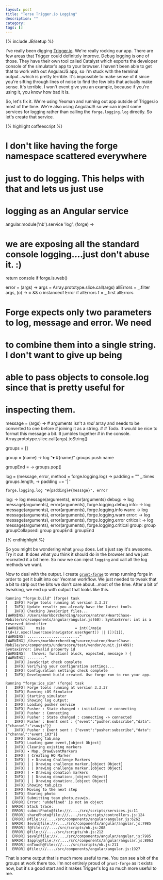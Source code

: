 ```yaml
---
layout: post
title: "Terse Trigger.io Logging"
description: ""
category:
tags: []
---
```

{% include JB/setup %}

I've really been digging [Trigger.io](http://trigger.io). We're really rocking our app. There are few areas that Trigger could definitely improve. Debug
logging is one of those. They have their own tool called Catalyst which exports the developer console of the simulator's app to your browser. I haven't
been able to get that to work with out AngularJS app, so I'm stuck with the terminal output...which is pretty terrible. It's impossible to make sense of
it since you're sifting through lines of noise to find the few bits that actually make sense. It's terrible. I won't event give you an example, because
if you're using it, you know how bad it is.

So, let's fix it. We're using Yeoman and running out app outside of Trigger.io most of the time. We're also using AngularJS so we can inject some services
for logging rather than calling the `forge.logging.log` directly. So let's create that service.


{% highlight coffeescript %}
# I don't like having the forge namespace scattered everywhere
# just to do logging. This helps with that and lets us just use
# logging as an Angular service
angular.module('nb').service 'log', (forge) ->


  # we are exposing all the standard console logging....just don't abuse it. :)
  return console if forge.is.web()

  error = (args) ->
    args = Array.prototype.slice.call(args)
    allErrors = _.filter args, (o) -> o && o instanceof Error
    if allErrors
      f = _.first allErrors

  # Forge expects only two parameters to log, message and error. We need
  # to combine them into a single string. I don't want to give up being
  # able to pass objects to console.log since that is pretty useful for
  # inspecting them.
  message = (args) ->
    # arguments isn't a _real_ array and needs to be converted to one before
    # joining it as a string.
    #
    # Todo. It would be nice to format this message a bit. It jumbles together
    # in the console.
    Array.prototype.slice.call(args).toString()

  groups = []

  group = (name) ->
    log "▾ #{name}"
    groups.push name

  groupEnd = ->
    groups.pop()

  log = (message, error, method = forge.logging.log) ->
    padding = ""
    _.times groups.length, -> padding += '| '

    forge.logging.log "#{padding}#{message}", error


  log:      -> log message(arguments), error(arguments)
  debug:    -> log message(arguments), error(arguments), forge.logging.debug
  info:     -> log message(arguments), error(arguments), forge.logging.info
  warn:     -> log message(arguments), error(arguments), forge.logging.warn
  error:    -> log message(arguments), error(arguments), forge.logging.error
  critical: -> log message(arguments), error(arguments), forge.logging.critical
  group: group
  groupCollapsed: group
  groupEnd: groupEnd

{% endhighlight %}

So you might be wondering what `group` does. Let's just say it's awesome. Try it out. It does what you think it should do in the browser
and we just recreated it a bit here. So now we can inject `logging` and call all the log methods we want.

Now to deal with the output. I create [`grunt-forge`](https://github.com/MarkBorcherding/grunt-forge) to wrap running forge in order to get
it built into our Yeoman workflow. We just needed to tweak that a bit to strip out the bits we don't care about...most of the time. After a
bit of tweaking, we end up with output that looks like this.

    Running "forge:build" (forge) task
    [   INFO] Forge tools running at version 3.3.37
    [   INFO] Update result: you already have the latest tools
    [   INFO] Checking JavaScript files...
    [WARNING] /Users/markborcherding/source/natron/HeartChase-Mobile/src/components/angular/angular.js(60): SyntaxError: int is a reserved identifier
    [WARNING]     msie              = int((/msie (\d+)/.exec(lowercase(navigator.userAgent)) || [])[1]),
    [WARNING] ........................^
    [WARNING] /Users/markborcherding/source/natron/HeartChase-Mobile/src/components/underscore/test/vendor/qunit.js(499): SyntaxError: invalid property id
    [WARNING] 	throws: function( block, expected, message ) {
    [WARNING] ........^
    [   INFO] JavaScript check complete
    [   INFO] Verifying your configuration settings...
    [   INFO] Configuration settings check complete
    [   INFO] Development build created. Use forge run to run your app.

    Running "forge:ios_sim" (forge) task
    [   INFO] Forge tools running at version 3.3.37
    [   INFO] Running iOS Simulator
    [   INFO] Starting simulator
    [   INFO] Showing log output:
    [   INFO] Loading pusher service
    [   INFO] Pusher : State changed : initialized -> connecting
    [   INFO] Pusher : Connecting
    [   INFO] Pusher : State changed : connecting -> connected
    [   INFO] Pusher : Event sent : {"event":"pusher:subscribe","data":{"channel":"zsuwjs"}}
    [   INFO] Pusher : Event sent : {"event":"pusher:subscribe","data":{"channel":"event_103"}}
    [   INFO] Showing tab,map
    [   INFO] Loading game event,[object Object]
    [   INFO] Clearing existing markers
    [   INFO] ▾ Map._drawEventMarkers
    [   INFO] | Creating HQ Marker
    [   INFO] | ▾ Drawing Challenge Markers
    [   INFO] | | Drawing challenge marker,[object Object]
    [   INFO] | | Drawing challenge marker,[object Object]
    [   INFO] | ▾ Drawing donation markers
    [   INFO] | | Drawing donation:,[object Object]
    [   INFO] | | Drawing donation:,[object Object]
    [   INFO] Showing tab,pics
    [   INFO] Moving to the next step
    [   INFO] Sharing photo
    [   INFO] Submitting team photo,zsuwjs,
    [  ERROR] Error: 'undefined' is not an object
    [  ERROR] Stack trace:
    [  ERROR] submitPhoto@file:///..../src/scripts/services.js:11
    [  ERROR] sharePhoto@file:///..../src/scripts/controllers.js:124
    [  ERROR] @file:///..../src/components/angular/angular.js:6262
    [  ERROR] $eval@file:///..../src/components/angular/angular.js:7985
    [  ERROR] f@file:///..../src/scripts/nb.js:208
    [  ERROR] @file:///..../src/scripts/nb.js:212
    [  ERROR] $eval@file:///..../src/components/angular/angular.js:7985
    [  ERROR] $apply@file:///..../src/components/angular/angular.js:8063
    [  ERROR] onTouch@file:///..../src/scripts/nb.js:211
    [  ERROR] @file:///..../src/components/angular/angular.js:1927


That is some output that is much more useful to me. You can see a bit of the groups at work there too. I'm not entirely proud of `grunt-forge` as it exists
now, but it's a good start and it makes Trigger's log so much more useful to me.
